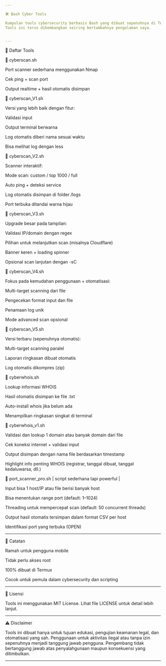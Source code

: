 ```yaml
---

🛠️ Bash Cyber Tools

Kumpulan tools cybersecurity berbasis Bash yang dibuat sepenuhnya di Termux (Android) sebagai bagian dari perjalanan belajar mandiri saya dalam scripting Bash dan ethical hacking.
Tools ini terus dikembangkan seiring bertambahnya pengalaman saya.


---
```


📁 Daftar Tools

🔹 cyberscan.sh

Port scanner sederhana menggunakan Nmap

Cek ping + scan port

Output realtime + hasil otomatis disimpan


🔹 cyberscan_V1.sh

Versi yang lebih baik dengan fitur:

Validasi input

Output terminal berwarna

Log otomatis diberi nama sesuai waktu

Bisa melihat log dengan less


🔹 cyberscan_V2.sh

Scanner interaktif:

Mode scan: custom / top 1000 / full

Auto ping + deteksi service

Log otomatis disimpan di folder /logs

Port terbuka ditandai warna hijau


🔹 cyberscan_V3.sh

Upgrade besar pada tampilan:

Validasi IP/domain dengan regex

Pilihan untuk melanjutkan scan (misalnya Cloudflare)

Banner keren + loading spinner

Opsional scan lanjutan dengan -sC


🔹 cyberscan_V4.sh

Fokus pada kemudahan penggunaan + otomatisasi:

Multi-target scanning dari file

Pengecekan format input dan file

Penamaan log unik

Mode advanced scan opsional


🔹 cyberscan_V5.sh

Versi terbaru (sepenuhnya otomatis):

Multi-target scanning paralel

Laporan ringkasan dibuat otomatis

Log otomatis dikompres (zip)


🔹 cyberwhois.sh

Lookup informasi WHOIS

Hasil otomatis disimpan ke file .txt

Auto-install whois jika belum ada

Menampilkan ringkasan singkat di terminal


🔹 cyberwhois_v1.sh

Validasi dan lookup 1 domain atau banyak domain dari file

Cek koneksi internet + validasi input

Output disimpan dengan nama file berdasarkan timestamp

Highlight info penting WHOIS (registrar, tanggal dibuat, tanggal kedaluwarsa, dll.)


🔹 port_scanner_pro.sh | script sederhana tapi powerful |

Input bisa 1 host/IP atau file berisi banyak host

Bisa menentukan range port (default: 1–1024)

Threading untuk mempercepat scan (default: 50 concurrent threads)

Output hasil otomatis tersimpan dalam format CSV per host

Identifikasi port yang terbuka (OPEN)



---

📌 Catatan

Ramah untuk pengguna mobile

Tidak perlu akses root

100% dibuat di Termux

Cocok untuk pemula dalam cybersecurity dan scripting



---

📄 Lisensi

Tools ini menggunakan MIT License. Lihat file LICENSE untuk detail lebih lanjut.


---

⚠️ Disclaimer

Tools ini dibuat hanya untuk tujuan edukasi, pengujian keamanan legal, dan otomatisasi yang sah.
Penggunaan untuk aktivitas ilegal atau tanpa izin sepenuhnya menjadi tanggung jawab pengguna.
Pengembang tidak bertanggung jawab atas penyalahgunaan maupun konsekuensi yang ditimbulkan.


---

